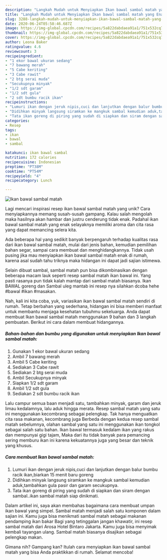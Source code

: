 ```yaml
---
description: "Langkah Mudah untuk Menyiapkan Ikan bawal sambal matah yang Enak Banget"
title: "Langkah Mudah untuk Menyiapkan Ikan bawal sambal matah yang Enak Banget"
slug: 3288-langkah-mudah-untuk-menyiapkan-ikan-bawal-sambal-matah-yang-enak-banget
date: 2020-06-24T05:58:46.687Z
image: https://img-global.cpcdn.com/recipes/5a822dabdaea91a1/751x532cq70/ikan-bawal-sambal-matah-foto-resep-utama.jpg
thumbnail: https://img-global.cpcdn.com/recipes/5a822dabdaea91a1/751x532cq70/ikan-bawal-sambal-matah-foto-resep-utama.jpg
cover: https://img-global.cpcdn.com/recipes/5a822dabdaea91a1/751x532cq70/ikan-bawal-sambal-matah-foto-resep-utama.jpg
author: Leona Baker
ratingvalue: 4.6
reviewcount: 3
recipeingredient:
- "1 ekor bawal ukuran sedang"
- "7 bawang merah"
- "5 Cabe keriting"
- "3 Cabe rawit"
- "2 btg serai muda"
- "Secukupnya minyak"
- "1/2 sdt garam"
- "1/2 sdt gula"
- "2 sdt bumbu racik ikan"
recipeinstructions:
- "Lumuri ikan dengan jeruk nipis,cuci dan lanjutkan dengan balur bumbu racik ikan,biarkan 15 menit baru goreng"
- "Didihkan minyak langsung siramkan ke mangkuk sambal kemudian aduk,tambahkan gula pasir dan garam secukupnya."
- "Tata ikan goreng di piring yang sudah di siapkan dan siram dengan sambal..ikan sambal matah siap dinikmati."
categories:
- Resep
tags:
- ikan
- bawal
- sambal

katakunci: ikan bawal sambal 
nutrition: 172 calories
recipecuisine: Indonesian
preptime: "PT38M"
cooktime: "PT54M"
recipeyield: "4"
recipecategory: Lunch

---
```



![Ikan bawal sambal matah](https://img-global.cpcdn.com/recipes/5a822dabdaea91a1/751x532cq70/ikan-bawal-sambal-matah-foto-resep-utama.jpg)

Lagi mencari inspirasi resep ikan bawal sambal matah yang unik? Cara menyiapkannya memang susah-susah gampang. Kalau salah mengolah maka hasilnya akan hambar dan justru cenderung tidak enak. Padahal ikan bawal sambal matah yang enak selayaknya memiliki aroma dan cita rasa yang dapat memancing selera kita.

Ada beberapa hal yang sedikit banyak berpengaruh terhadap kualitas rasa dari ikan bawal sambal matah, mulai dari jenis bahan, kemudian pemilihan bahan segar, sampai cara membuat dan menghidangkannya. Tidak usah pusing jika mau menyiapkan ikan bawal sambal matah enak di rumah, karena asal sudah tahu triknya maka hidangan ini dapat jadi sajian istimewa.

Selain dibuat sambal, sambal matah pun bisa dikombinasikan dengan beberapa macam lauk seperti resep sambal matah ikan bawal ini. Yang pasti rasanya pun tidak kalah mantap dari sambal matah biasanya. Ikan BAWAL goreng dan Sambal uleg mantab ini resep nya silahkan dcoba hehe #bawal #ikan #masakan.


Nah, kali ini kita coba, yuk, variasikan ikan bawal sambal matah sendiri di rumah. Tetap berbahan yang sederhana, hidangan ini bisa memberi manfaat untuk membantu menjaga kesehatan tubuhmu sekeluarga. Anda dapat membuat Ikan bawal sambal matah menggunakan 9 bahan dan 3 langkah pembuatan. Berikut ini cara dalam membuat hidangannya.

<!--inarticleads1-->

##### Bahan-bahan dan bumbu yang digunakan untuk menyiapkan Ikan bawal sambal matah:

1. Gunakan 1 ekor bawal ukuran sedang
1. Ambil 7 bawang merah
1. Ambil 5 Cabe keriting
1. Sediakan 3 Cabe rawit
1. Sediakan 2 btg serai muda
1. Ambil Secukupnya minyak
1. Siapkan 1/2 sdt garam
1. Ambil 1/2 sdt gula
1. Sediakan 2 sdt bumbu racik ikan


Lalu campur semua baan menjadi satu, tambahkan minyak, garam dan jeruk limau kedalamnya, lalu aduk hingga merata. Resep sambal matah yang satu ini menggunakan kecombrang sebagai pelengkap. Tak hanya menguatkan cita rasa makanan, kecombrang juga Berbeda dengan kedua resep sambal matah sebelumnya, olahan sambal yang satu ini menggunakan ikan tongkol sebagai salah satu bahan. Ikan bawal termasuk kedalam ikan yang rakus dan mempunyai gigi tajam, Maka dari itu tidak banyak para pemancing sering memburu ikan ini karena kekuatannya juga yang besar dan teknik yang khusus. 

<!--inarticleads2-->

##### Cara membuat Ikan bawal sambal matah:

1. Lumuri ikan dengan jeruk nipis,cuci dan lanjutkan dengan balur bumbu racik ikan,biarkan 15 menit baru goreng
1. Didihkan minyak langsung siramkan ke mangkuk sambal kemudian aduk,tambahkan gula pasir dan garam secukupnya.
1. Tata ikan goreng di piring yang sudah di siapkan dan siram dengan sambal..ikan sambal matah siap dinikmati.


Dalam artikel ini, saya akan membahas bagaimana cara membuat umpan ikan bawal yang simpel. Sambal matah menjadi salah satu komponen dalam sajian ini. Kamu juga bisa menikmati sambal matah sebagai makanan pendamping ikan bakar Bagi yang tetinggalan jangan khawatir, ini resep sambal matah dari Arosa Hotel Bintaro Jakarta. Kamu juga bisa menyimak kembali tayangan ulang. Sambal matah biasanya disajikan sebagai pelengkap makan. 

Gimana nih? Gampang kan? Itulah cara menyiapkan ikan bawal sambal matah yang bisa Anda praktikkan di rumah. Selamat mencoba!
